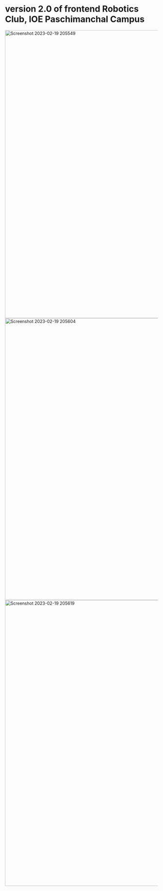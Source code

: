 # version 2.0 of frontend Robotics Club, IOE Paschimanchal Campus
<img width="949" alt="Screenshot 2023-02-19 205549" src="https://user-images.githubusercontent.com/43769682/219956827-073516e0-2559-4b33-930f-a51969eebcf6.png">
<img width="929" alt="Screenshot 2023-02-19 205604" src="https://user-images.githubusercontent.com/43769682/219956833-a47b4d73-1a8d-4202-8288-b40e61798e04.png">
<img width="942" alt="Screenshot 2023-02-19 205619" src="https://user-images.githubusercontent.com/43769682/219956837-c4ee4489-acbe-4004-befc-972fa7ea7f37.png">
  